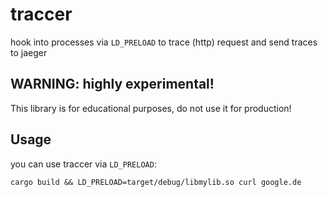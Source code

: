 # traccer

hook into processes via `LD_PRELOAD` to trace (http) request and send traces to jaeger

## WARNING: highly experimental!

This library is for educational purposes, do not use it for production!

## Usage

you can use traccer via `LD_PRELOAD`:

```shell
cargo build && LD_PRELOAD=target/debug/libmylib.so curl google.de
```